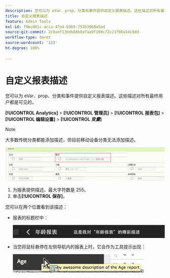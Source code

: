 ```yaml
---
description: 您可以为 eVar、prop、分类和事件提供自定义报表描述。这些描述对所有最终用户都是可见的。
title: 自定义报表描述
feature: Admin Tools
exl-id: f9bcd01c-acca-47a4-b9b5-751b3068a5ad
source-git-commit: 2c0aef13bdb88b0a7aa9f100c72c21f66a14c8dd
workflow-type: tm+mt
source-wordcount: '113'
ht-degree: 100%

---
```


# 自定义报表描述

您可以为 eVar、prop、分类和事件提供自定义报表描述。这些描述对所有最终用户都是可见的。

**[!UICONTROL Analytics]** > **[!UICONTROL 管理员]** > **[!UICONTROL 报表包]** > **[!UICONTROL 编辑设置]** > **[!UICONTROL *变量&#x200B;*]**

>[!NOTE]
>
> 大多数传统分类都能添加描述，但目前移动设备分类无法添加描述。

![](assets/report_descriptions.png)

1. 为报表提供描述。最大字符数是 255。
1. 单击&#x200B;**[!UICONTROL 保存]**。

您可以在两个位置看到该描述：

* 报表的标题栏中：

   ![](assets/report_description_2.png)

* 当您将鼠标悬停在左侧导航内的报表上时，它会作为工具提示出现：

   ![](assets/report_description_3.png)
